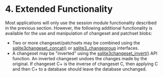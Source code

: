 # 4\. Extended Functionality


 Most applications will only use the session module functionality described
in the previous section. However, the following additional functionality is
available for the use and manipulation of changeset and patchset blobs:



* Two or more changeset/patchsets may be combined using the
 [sqlite3changeset\_concat()](session/sqlite3changeset_concat.html) or [sqlite3\_changegroup](session/changegroup.html) interfaces.
* A changeset may be "inverted" using the [sqlite3changeset\_invert()](session/sqlite3changeset_invert.html)
 API function. An inverted changeset undoes the changes made by the
 original. If changeset C\+ is the inverse of changeset C, then
 applying C and then C\+ to a database should leave
 the database unchanged.


